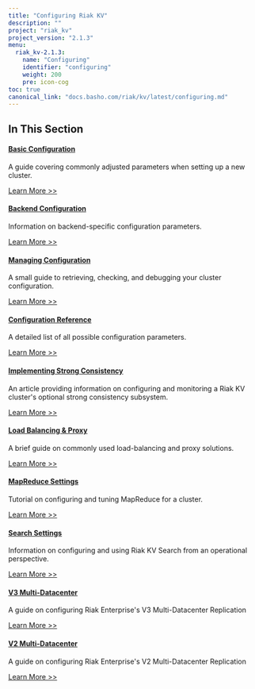 ```yaml
---
title: "Configuring Riak KV"
description: ""
project: "riak_kv"
project_version: "2.1.3"
menu:
  riak_kv-2.1.3:
    name: "Configuring"
    identifier: "configuring"
    weight: 200
    pre: icon-cog
toc: true
canonical_link: "docs.basho.com/riak/kv/latest/configuring.md"
---
```


[config basic]: /riak/kv/2.1.3/configuring/basic
[config backend]: /riak/kv/2.1.3/configuring/backend
[config manage]: /riak/kv/2.1.3/configuring/managing
[config reference]: /riak/kv/2.1.3/configuring/reference
[config strong consistency]: /riak/kv/2.1.3/configuring/strong-consistency
[config load balance]: /riak/kv/2.1.3/configuring/load-balancing-proxy
[config mapreduce]: /riak/kv/2.1.3/configuring/map-reduce
[config search]: /riak/kv/2.1.3/configuring/search
[config v3 mdc]: /riak/kv/2.1.3/configuring/v3-multi-datacenter
[config v2 mdc]: /riak/kv/2.1.3/configuring/v2-multi-datacenter

## In This Section

#### [Basic Configuration][config basic]

A guide covering commonly adjusted parameters when setting up a new cluster.

[Learn More >>][config basic]

#### [Backend Configuration][config backend]

Information on backend-specific configuration parameters.

[Learn More >>][config backend]

#### [Managing Configuration][config manage]

A small guide to retrieving, checking, and debugging your cluster configuration.

[Learn More >>][config manage]

#### [Configuration Reference][config reference]

A detailed list of all possible configuration parameters.

[Learn More >>][config reference]

#### [Implementing Strong Consistency][config strong consistency]

An article providing information on configuring and monitoring a Riak KV
cluster's optional strong consistency subsystem.

[Learn More >>][config strong consistency]

#### [Load Balancing & Proxy][config load balance]

A brief guide on commonly used load-balancing and proxy solutions.

[Learn More >>][config load balance]

#### [MapReduce Settings][config mapreduce]

Tutorial on configuring and tuning MapReduce for a cluster.

[Learn More >>][config mapreduce]

#### [Search Settings][config search]

Information on configuring and using Riak KV Search from an operational perspective.

[Learn More >>][config search]

#### [V3 Multi-Datacenter][config v3 mdc]

A guide on configuring Riak Enterprise's V3 Multi-Datacenter Replication

[Learn More >>][config v3 mdc]

#### [V2 Multi-Datacenter][config v2 mdc]

A guide on configuring Riak Enterprise's V2 Multi-Datacenter Replication

[Learn More >>][config v2 mdc]
